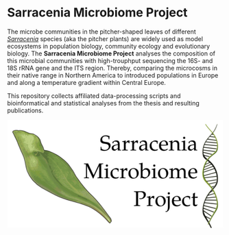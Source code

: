 # Sarracenia Microbiome Project

The microbe communities in the pitcher-shaped leaves of different [*Sarracenia*](https://en.wikipedia.org/wiki/Sarracenia) species (aka the pitcher plants) are widely used as model ecosystems in population biology, community ecology and evolutionary biology.
The **Sarracenia Microbiome Project** analyses the composition of this microbial communities with high-trouphput sequencing  the 16S- and 18S rRNA gene and the ITS region. Thereby, comparing the microcosms in their native range in Northern America to introduced populations in Europe and along a temperature gradient within Central Europe.

This repository collects affiliated data-processing scripts and bioinformatical and statistical analyses from the thesis and resulting publications.

![alt text](img/SMP_Logo.png "Sarracenia Micriobiome Project Logo")
